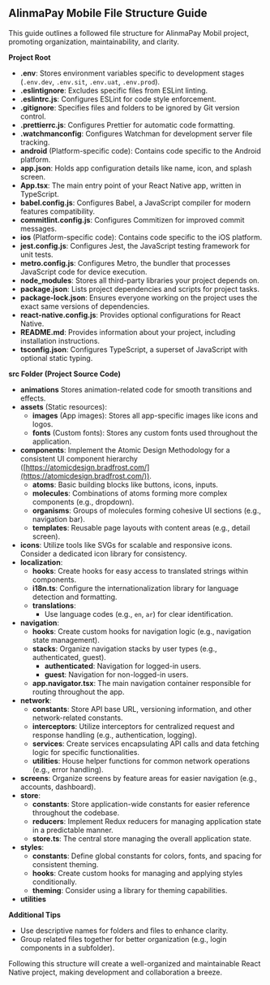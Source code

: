 ## AlinmaPay Mobile File Structure Guide

This guide outlines a followed file structure for AlinmaPay Mobil project, promoting organization, maintainability, and clarity.

**Project Root**

* **.env**: Stores environment variables specific to development stages (`.env.dev`, `.env.sit`, `.env.uat`, `.env.prod`).
* **.eslintignore**: Excludes specific files from ESLint linting.
* **.eslintrc.js**: Configures ESLint for code style enforcement.
* **.gitignore**: Specifies files and folders to be ignored by Git version control.
* **.prettierrc.js**: Configures Prettier for automatic code formatting.
* **.watchmanconfig**: Configures Watchman for development server file tracking.
* **android** (Platform-specific code): Contains code specific to the Android platform.
* **app.json**: Holds app configuration details like name, icon, and splash screen.
* **App.tsx**: The main entry point of your React Native app, written in TypeScript.
* **babel.config.js**: Configures Babel, a JavaScript compiler for modern features compatibility.
* **commitlint.config.js**: Configures Commitizen for improved commit messages.
* **ios** (Platform-specific code): Contains code specific to the iOS platform.
* **jest.config.js**: Configures Jest, the JavaScript testing framework for unit tests.
* **metro.config.js**: Configures Metro, the bundler that processes JavaScript code for device execution.
* **node_modules**: Stores all third-party libraries your project depends on.
* **package.json**: Lists project dependencies and scripts for project tasks.
* **package-lock.json**: Ensures everyone working on the project uses the exact same versions of dependencies.
* **react-native.config.js**: Provides optional configurations for React Native.
* **README.md**: Provides information about your project, including installation instructions.
* **tsconfig.json**: Configures TypeScript, a superset of JavaScript with optional static typing.

**src Folder (Project Source Code)**

* **animations** Stores animation-related code for smooth transitions and effects.
* **assets** (Static resources):
    * **images** (App images): Stores all app-specific images like icons and logos.
    * **fonts** (Custom fonts): Stores any custom fonts used throughout the application.
* **components**: Implement the Atomic Design Methodology for a consistent UI component hierarchy ([https://atomicdesign.bradfrost.com/](https://atomicdesign.bradfrost.com/)).
    * **atoms**: Basic building blocks like buttons, icons, inputs.
    * **molecules**: Combinations of atoms forming more complex components (e.g., dropdown).
    * **organisms**: Groups of molecules forming cohesive UI sections (e.g., navigation bar).
    * **templates**: Reusable page layouts with content areas (e.g., detail screen).
* **icons**: Utilize tools like SVGs for scalable and responsive icons. Consider a dedicated icon library for consistency.
* **localization**:
    * **hooks**: Create hooks for easy access to translated strings within components.
    * **i18n.ts**: Configure the internationalization library for language detection and formatting.
    * **translations**: 
        * Use language codes (e.g., `en`, `ar`) for clear identification.
* **navigation**: 
    * **hooks**: Create custom hooks for navigation logic (e.g., navigation state management).
    * **stacks**: Organize navigation stacks by user types (e.g., authenticated, guest).
        * **authenticated**: Navigation for logged-in users.
        * **guest**: Navigation for non-logged-in users.
    * **app.navigator.tsx**: The main navigation container responsible for routing throughout the app.
* **network**:
    * **constants**: Store API base URL, versioning information, and other network-related constants.
    * **interceptors**: Utilize interceptors for centralized request and response handling (e.g., authentication, logging).
    * **services**: Create services encapsulating API calls and data fetching logic for specific functionalities.
    * **utilities**: House helper functions for common network operations (e.g., error handling).
* **screens**: Organize screens by feature areas for easier navigation (e.g., accounts, dashboard).
* **store**:
    * **constants**: Store application-wide constants for easier reference throughout the codebase.
    * **reducers**: Implement Redux reducers for managing application state in a predictable manner.
    * **store.ts**: The central store managing the overall application state.
* **styles**:
    * **constants**: Define global constants for colors, fonts, and spacing for consistent theming.
    * **hooks**: Create custom hooks for managing and applying styles conditionally.
    * **theming**: Consider using a library for theming capabilities.
* **utilities** 

**Additional Tips**

* Use descriptive names for folders and files to enhance clarity.
* Group related files together for better organization (e.g., login components in a subfolder).

Following this structure will create a well-organized and maintainable React Native project, making development and collaboration a breeze.
